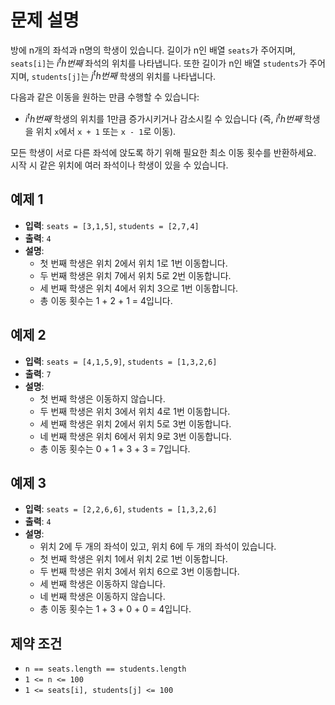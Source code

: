 # 문제 설명

방에 n개의 좌석과 n명의 학생이 있습니다. 길이가 n인 배열 `seats`가 주어지며, `seats[i]`는 $i^th번째$ 좌석의 위치를 나타냅니다. 또한 길이가 n인 배열 `students`가 주어지며, `students[j]`는 $j^th번째$ 학생의 위치를 나타냅니다.

다음과 같은 이동을 원하는 만큼 수행할 수 있습니다:
- $i^th번째$ 학생의 위치를 1만큼 증가시키거나 감소시킬 수 있습니다 (즉, $i^th번째$ 학생을 위치 `x`에서 `x + 1` 또는 `x - 1`로 이동).

모든 학생이 서로 다른 좌석에 앉도록 하기 위해 필요한 최소 이동 횟수를 반환하세요. 시작 시 같은 위치에 여러 좌석이나 학생이 있을 수 있습니다.

## 예제 1

- **입력**: `seats = [3,1,5]`, `students = [2,7,4]`
- **출력**: `4`
- **설명**:
  - 첫 번째 학생은 위치 2에서 위치 1로 1번 이동합니다.
  - 두 번째 학생은 위치 7에서 위치 5로 2번 이동합니다.
  - 세 번째 학생은 위치 4에서 위치 3으로 1번 이동합니다.
  - 총 이동 횟수는 1 + 2 + 1 = 4입니다.

## 예제 2

- **입력**: `seats = [4,1,5,9]`, `students = [1,3,2,6]`
- **출력**: `7`
- **설명**:
  - 첫 번째 학생은 이동하지 않습니다.
  - 두 번째 학생은 위치 3에서 위치 4로 1번 이동합니다.
  - 세 번째 학생은 위치 2에서 위치 5로 3번 이동합니다.
  - 네 번째 학생은 위치 6에서 위치 9로 3번 이동합니다.
  - 총 이동 횟수는 0 + 1 + 3 + 3 = 7입니다.

## 예제 3

- **입력**: `seats = [2,2,6,6]`, `students = [1,3,2,6]`
- **출력**: `4`
- **설명**:
  - 위치 2에 두 개의 좌석이 있고, 위치 6에 두 개의 좌석이 있습니다.
  - 첫 번째 학생은 위치 1에서 위치 2로 1번 이동합니다.
  - 두 번째 학생은 위치 3에서 위치 6으로 3번 이동합니다.
  - 세 번째 학생은 이동하지 않습니다.
  - 네 번째 학생은 이동하지 않습니다.
  - 총 이동 횟수는 1 + 3 + 0 + 0 = 4입니다.

## 제약 조건

- `n == seats.length == students.length`
- `1 <= n <= 100`
- `1 <= seats[i], students[j] <= 100`

